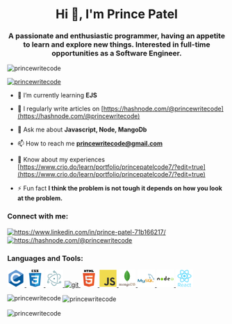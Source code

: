 <h1 align="center">Hi 👋, I'm Prince Patel</h1>
<h3 align="center">A passionate and enthusiastic programmer, having an appetite to learn and explore new things. Interested in full-time opportunities as a Software Engineer.</h3>

<p align="left"> <img src="https://komarev.com/ghpvc/?username=princewritecode&label=Profile%20views&color=0e75b6&style=flat" alt="princewritecode" /> </p>

<p align="left"> <a href="https://github.com/ryo-ma/github-profile-trophy"><img src="https://github-profile-trophy.vercel.app/?username=princewritecode" alt="princewritecode" /></a> </p>

- 🌱 I’m currently learning **EJS**

- 📝 I regularly write articles on [https://hashnode.com/@princewritecode](https://hashnode.com/@princewritecode)

- 💬 Ask me about **Javascript, Node, MangoDb**

- 📫 How to reach me **princewritecode@gmail.com**

- 📄 Know about my experiences [https://www.crio.do/learn/portfolio/princepatelcode7/?edit=true](https://www.crio.do/learn/portfolio/princepatelcode7/?edit=true)

- ⚡ Fun fact **I think the problem is not tough it depends on how you look at the problem.**

<h3 align="left">Connect with me:</h3>
<p align="left">
<a href="https://linkedin.com/in/https://www.linkedin.com/in/prince-patel-71b166217/" target="blank"><img align="center" src="https://raw.githubusercontent.com/rahuldkjain/github-profile-readme-generator/master/src/images/icons/Social/linked-in-alt.svg" alt="https://www.linkedin.com/in/prince-patel-71b166217/" height="30" width="40" /></a>
<a href="https://hashnode.com/https://hashnode.com/@princewritecode" target="blank"><img align="center" src="https://raw.githubusercontent.com/rahuldkjain/github-profile-readme-generator/master/src/images/icons/Social/hashnode.svg" alt="https://hashnode.com/@princewritecode" height="30" width="40" /></a>
</p>

<h3 align="left">Languages and Tools:</h3>
<p align="left"> <a href="https://www.cprogramming.com/" target="_blank" rel="noreferrer"> <img src="https://raw.githubusercontent.com/devicons/devicon/master/icons/c/c-original.svg" alt="c" width="40" height="40"/> </a> <a href="https://www.w3schools.com/css/" target="_blank" rel="noreferrer"> <img src="https://raw.githubusercontent.com/devicons/devicon/master/icons/css3/css3-original-wordmark.svg" alt="css3" width="40" height="40"/> </a> <a href="https://www.electronjs.org" target="_blank" rel="noreferrer"> <img src="https://raw.githubusercontent.com/devicons/devicon/master/icons/electron/electron-original.svg" alt="electron" width="40" height="40"/> </a> <a href="https://git-scm.com/" target="_blank" rel="noreferrer"> <img src="https://www.vectorlogo.zone/logos/git-scm/git-scm-icon.svg" alt="git" width="40" height="40"/> </a> <a href="https://www.w3.org/html/" target="_blank" rel="noreferrer"> <img src="https://raw.githubusercontent.com/devicons/devicon/master/icons/html5/html5-original-wordmark.svg" alt="html5" width="40" height="40"/> </a> <a href="https://developer.mozilla.org/en-US/docs/Web/JavaScript" target="_blank" rel="noreferrer"> <img src="https://raw.githubusercontent.com/devicons/devicon/master/icons/javascript/javascript-original.svg" alt="javascript" width="40" height="40"/> </a> <a href="https://www.mongodb.com/" target="_blank" rel="noreferrer"> <img src="https://raw.githubusercontent.com/devicons/devicon/master/icons/mongodb/mongodb-original-wordmark.svg" alt="mongodb" width="40" height="40"/> </a> <a href="https://www.mysql.com/" target="_blank" rel="noreferrer"> <img src="https://raw.githubusercontent.com/devicons/devicon/master/icons/mysql/mysql-original-wordmark.svg" alt="mysql" width="40" height="40"/> </a> <a href="https://nodejs.org" target="_blank" rel="noreferrer"> <img src="https://raw.githubusercontent.com/devicons/devicon/master/icons/nodejs/nodejs-original-wordmark.svg" alt="nodejs" width="40" height="40"/> </a> <a href="https://reactjs.org/" target="_blank" rel="noreferrer"> <img src="https://raw.githubusercontent.com/devicons/devicon/master/icons/react/react-original-wordmark.svg" alt="react" width="40" height="40"/> </a> </p>

<p><img align="left" src="https://github-readme-stats.vercel.app/api/top-langs?username=princewritecode&show_icons=true&locale=en&layout=compact" alt="princewritecode" /></p>

<p>&nbsp;<img align="center" src="https://github-readme-stats.vercel.app/api?username=princewritecode&show_icons=true&locale=en" alt="princewritecode" /></p>

<p><img align="center" src="https://github-readme-streak-stats.herokuapp.com/?user=princewritecode&" alt="princewritecode" /></p>
